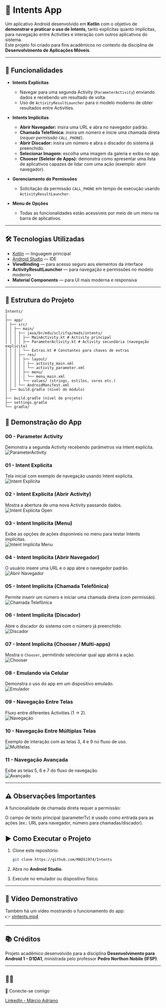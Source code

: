 # 📱 Intents App

Um aplicativo Android desenvolvido em **Kotlin** com o objetivo de **demonstrar e praticar o uso de Intents**, tanto explícitas quanto implícitas, para navegação entre Activities e interação com outros aplicativos do sistema.  
Este projeto foi criado para fins acadêmicos no contexto da disciplina de **Desenvolvimento de Aplicações Móveis**.

---

## 🚀 Funcionalidades

- **Intents Explícitas**
  - Navegar para uma segunda Activity (`ParameterActivity`) enviando dados e recebendo um resultado de volta.
  - Uso de `ActivityResultLauncher` para o modelo moderno de obter resultados entre Activities.

- **Intents Implícitas**
  - **Abrir Navegador:** insira uma URL e abra no navegador padrão.
  - **Chamada Telefônica:** insira um número e inicie uma chamada direta (*requer permissão `CALL_PHONE`*).
  - **Abrir Discador:** insira um número e abra o discador do sistema já preenchido.
  - **Selecionar Imagem:** escolha uma imagem da galeria e exiba no app.
  - **Chooser (Seletor de Apps):** demonstra como apresentar uma lista de aplicativos capazes de lidar com uma ação (exemplo: abrir navegador).

- **Gerenciamento de Permissões**
  - Solicitação da permissão `CALL_PHONE` em tempo de execução usando `ActivityResultLauncher`.

- **Menu de Opções**
  - Todas as funcionalidades estão acessíveis por meio de um menu na barra de aplicativos.

---

## 🛠 Tecnologias Utilizadas

- [Kotlin](https://kotlinlang.org/) — linguagem principal  
- [Android Studio](https://developer.android.com/studio) — IDE  
- **ViewBinding** — para acesso seguro aos elementos da interface  
- **ActivityResultLauncher** — para navegação e permissões no modelo moderno  
- **Material Components** — para UI mais moderna e responsiva  

---

## 📂 Estrutura do Projeto

```
Intents/
│
├── app/
│ ├── src/
│ │ ├── main/
│ │ │ ├── java/br/edu/scl/ifsp/mads/intents/
│ │ │ │ ├── MainActivity.kt # Activity principal
│ │ │ │ ├── ParameterActivity.kt # Activity secundária (navegação explícita)
│ │ │ │ └── Extras.kt # Constantes para chaves de extras
│ │ │ ├── res/
│ │ │ │ ├── layout/
│ │ │ │ │ ├── activity_main.xml
│ │ │ │ │ └── activity_parameter.xml
│ │ │ │ ├── menu/
│ │ │ │ │ └── menu_main.xml
│ │ │ │ └── values/ (strings, estilos, cores etc.)
│ │ │ └── AndroidManifest.xml
│ ├── build.gradle (nível do módulo)
│
├── build.gradle (nível do projeto)
├── settings.gradle
└── gradle/

   ```
## 📸 Demonstração do App

### 00 - Parameter Activity
Demonstra a segunda Activity recebendo parâmetros via Intent explícita.  
![ParameterActivity](screenshots/00-parameter.png)

### 01 - Intent Explícita
Tela inicial com exemplo de navegação usando Intent explícita.  
![Intent Explícita](screenshots/01-explicits%20intents.png)

### 02 - Intent Explícita (Abrir Activity)
Mostra a abertura de uma nova Activity passando dados.  
![Intent Explícita Open](screenshots/02-explicits%20intents%20(open).png)

### 03 - Intent Implícita (Menu)
Exibe as opções de ações disponíveis no menu para testar Intents implícitas.  
![Intent Implícita Menu](screenshots/03-implicit%20intents%20(menu).png)

### 04 - Intent Implícita (Abrir Navegador)
O usuário insere uma URL e o app abre o navegador padrão.  
![Abrir Navegador](screenshots/04-implicit%20intents%20(browser).png)

### 05 - Intent Implícita (Chamada Telefônica)
Permite inserir um número e iniciar uma chamada direta (com permissão).  
![Chamada Telefônica](screenshots/05-implicit%20intents%20(call).png)

### 06 - Intent Implícita (Discador)
Abre o discador do sistema com o número já preenchido.  
![Discador](screenshots/06-implicit%20intents%20(dialer).png)

### 07 - Intent Implícita (Chooser / Multi-apps)
Mostra o `Chooser`, permitindo selecionar qual app abrirá a ação.  
![Chooser](screenshots/07-implicit%20intents%20(multi).png)

### 08 - Emulando via Celular
Demonstra o uso do app em um dispositivo emulado.  
![Emulador](screenshots/08%20Emulando%20via%20celular.png)

### 09 - Navegação Entre Telas
Fluxo entre diferentes Activities (1 → 2).  
![Navegação](screenshots/09%20screen%201-2.png)

### 10 - Navegação Entre Múltiplas Telas
Exemplo de interação com as telas 3, 4 e 9 no fluxo de uso.  
![Multitelas](screenshots/10%20screen%203-4.png)

### 11 - Navegação Avançada
Exibe as telas 5, 6 e 7 do fluxo de navegação.  
![Avançado](screenshots/11%20screen%205-6-7.png)

---
## ⚠️ Observações Importantes

A funcionalidade de chamada direta requer a permissão:

<uses-permission android:name="android.permission.CALL_PHONE"/>


O campo de texto principal (parameterTv) é usado como entrada para as ações (ex.: URL para navegador, número para chamadas/discador).

## ▶️ Como Executar o Projeto

1. Clone este repositório:
   
   ```bash
   git clone https://github.com/MADS1974/Intents
   ```
2. Abra no **Android Studio**.  

3. Execute no emulador ou dispositivo físico.  

---

## 🎥 Vídeo Demonstrativo

Também há um vídeo mostrando o funcionamento do app:  
👉 [xIntents.mp4](./xIntents.mp4)

---

## 📚 Créditos

Projeto acadêmico desenvolvido para a disciplina **Desenvolvimento para Android 1 – D1DA1**, ministrada pelo professor **Pedro Northon Nobile (IFSP)**. 

---

## 🙋‍♂️ 

🔗 Conecte-se comigo

[LinkedIn - Márcio Adriano](https://www.linkedin.com/in/mads1974/)

